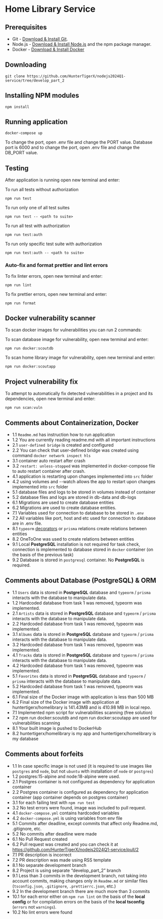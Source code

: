 # Home Library Service

## Prerequisites

- Git - [Download & Install Git](https://git-scm.com/downloads).
- Node.js - [Download & Install Node.js](https://nodejs.org/en/download/) and the npm package manager.
- Docker - [Download & Install Docker](https://www.docker.com/products/docker-desktop/)

## Downloading

```
git clone https://github.com/HunterTigerX/nodejs2024Q1-service/tree/develop_part_2
```

## Installing NPM modules

```
npm install
```

## Running application

```
docker-compose up
```

To change the port, open .env file and change the PORT value.
Database port is 6000 and to change the port, open .env file and change the DB_PORT value. 

## Testing
After application is running open new terminal and enter:

To run all tests without authorization

```
npm run test
```

To run only one of all test suites

```
npm run test -- <path to suite>
```

To run all test with authorization

```
npm run test:auth
```

To run only specific test suite with authorization

```
npm run test:auth -- <path to suite>
```

### Auto-fix and format prettier and lint errors

To fix linter errors, open new terminal and enter:

```
npm run lint
```

To fix prettier errors, open new terminal and enter:

```
npm run format
```

## Docker vulnerability scanner
To scan docker images for vulnerabilities you can run 2 commands:

To scan database image for vulnerability, open new terminal and enter:

```
npm run docker:scoutdb
```

To scan home library image for vulnerability, open new terminal and enter:

```
npm run docker:scoutapp
```

## Project vulnerability fix
To attempt to automatically fix detected vulnerabilities in a project and its dependencies, open new terminal and enter:

```
npm run scan:vuln
```
## Comments about Containerization, Docker
- 1.1 `Readme.md` has instruction how to run application
- 1.2 You are currently reading readme.md with all important instructions
- 2.1 `user-defined bridge` is created and configured
- 2.2 You can check that user-defined bridge was created using command `docker network inspect hls`
- 3.1 container auto restart after crash
- 3.2 `restart: unless-stopped` was implemented in docker-compose file to auto restart container after crash.
- 4.1 application is restarting upon changes implemented into `src` folder
- 4.2 using volumes and --watch allows the app to restart upon changes implemented into `src` folder
- 5.1 database files and logs to be stored in volumes instead of container
- 5.2 database files and logs are stored in db-data and db-logs
- 6.1 Migrations are used to create database entities 
- 6.2 Migrations are used to create database entities.
- 7.1 Variables used for connection to database to be stored in `.env`
- 7.2 All variables like port, host and etc used for connection to database are in .env file.
- 8.1 `typeorm` [decorators](https://typeorm.io/#/relations) or `prisma` relations create relations between entities
- 8.2 OneToOne was used to create relations between entities
- 9.1 Local **PostgreSQL** installation is not required for task check, connection is implemented to database stored in `docker` container  (on the basis of the previous task)
- 9.2 Database is stored in `postgresql` container. No **PostgreSQL** is required.


## Comments about Database (PostgreSQL) & ORM
- 1.1 `Users` data is stored in **PostgreSQL** database and `typeorm` / `prisma`  interacts with the database to manipulate data.  
- 1.2 Hardcoded database from task 1 was removed, typeorm was implemented.
- 2.1 `Artists` data is stored in **PostgreSQL** database and `typeorm` / `prisma`  interacts with the database to manipulate data.
- 2.2 Hardcoded database from task 1 was removed, typeorm was implemented.
- 3.1 `Albums` data is stored in **PostgreSQL** database and `typeorm` / `prisma`  interacts with the database to manipulate data.
- 3.2 Hardcoded database from task 1 was removed, typeorm was implemented.
- 4.1 `Tracks` data is stored in **PostgreSQL** database and `typeorm` / `prisma`  interacts with the database to manipulate data.
- 4.2 Hardcoded database from task 1 was removed, typeorm was implemented.
- 5.1 `Favorites` data is stored in **PostgreSQL** database and `typeorm` / `prisma`  interacts with the database to manipulate data.
- 5.2 Hardcoded database from task 1 was removed, typeorm was implemented.
- 6.1 Final size of the Docker image with application is less than 500 MB
- 6.2 Final size of the Docker image with application at huntertigerx/homelibrary is 141.43MB and is 410.98 MB in local repo.
- 7.1 Implemented npm script for vulnerabilities scanning (free solution)
- 7.2 npm run docker:scoutdb and npm run docker:scoutapp are used for vulnerabilities scanning
- 8.1 Your built image is pushed to DockerHub
- 8.2 huntertigerx/homelibrary is my app and huntertigerx/homelibrary is my database


## Comments about forfeits
- 1.1 In case specific image is not used (it is required to use images like `postgres` and `node`, but not `ubuntu` with installation of `node` or `postgres`)
- 1.2 postgres:15-alpine and node:18-alpine were used.
- 2.1 Postgres container is not configured as dependency for application container
- 2.2 Postgres container is configured as dependency for application container (app container depends on postgres container)
- 3.1 for each failing test with `npm run test`
- 3.2 No test errors were found, image was included to pull request.
- 4.1 `docker-compose.yml` contains hardcoded variables
- 4.2 `docker-compose.yml` is using variables from env file
- 5.1 Commits after deadline, except commits that affect only Readme.md, .gitignore, etc.
- 5.2 No commits after deadline were made
- 6.1 No Pull Request created 
- 6.2 Pull request was created and you can check it at https://github.com/HunterTigerX/nodejs2024Q1-service/pull/2
- 7.1 PR description is incorrect
- 7.2 PR description was made using RSS template
- 8.1 No separate development branch
- 8.2 Project is using separate “develop_part_2” branch
- 9.1 Less than 3 commits in the development branch, not taking into account commits, making changes only in `Readme.md` or similar files (`tsconfig.json`, `.gitignore`, `.prettierrc.json`, etc.)
- 9.2 In the development branch there are much more than 3 commits
- 10.1 for each error either on `npm run lint` on the basis of the **local config** or for compilation errors on the basis of the **local tsconfig** (`errors` not `warnings`).
- 10.2 No lint errors were found